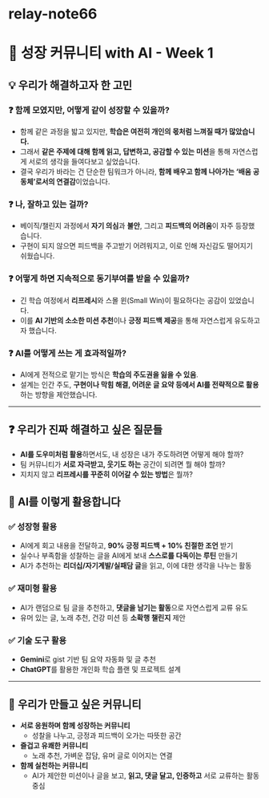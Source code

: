# relay-note66

# 🌱 성장 커뮤니티 with AI - Week 1


## 💡 우리가 해결하고자 한 고민
### ❓ 함께 모였지만, 어떻게 같이 성장할 수 있을까?
- 함께 같은 과정을 밟고 있지만, **학습은 여전히 개인의 몫처럼 느껴질 때가 많았습니다.**
- 그래서 **같은 주제에 대해 함께 읽고, 답변하고, 공감할 수 있는 미션**을 통해 자연스럽게 서로의 생각을 들여다보고 싶었습니다.
- 결국 우리가 바라는 건 단순한 팀워크가 아니라, **함께 배우고 함께 나아가는 ‘배움 공동체’로서의 연결감**이었습니다.

### ❓ 나, 잘하고 있는 걸까?
- 베이직/챌린지 과정에서 **자기 의심**과 **불안**, 그리고 **피드백의 어려움**이 자주 등장했습니다.
- 구현이 되지 않으면 피드백을 주고받기 어려워지고, 이로 인해 자신감도 떨어지기 쉬웠습니다.

### ❓ 어떻게 하면 지속적으로 동기부여를 받을 수 있을까?
- 긴 학습 여정에서 **리프레시**와 스몰 윈(Small Win)이 필요하다는 공감이 있었습니다.
- 이를 **AI 기반의 소소한 미션 추천**이나 **긍정 피드백 제공**을 통해 자연스럽게 유도하고자 했습니다.

### ❓ AI를 어떻게 쓰는 게 효과적일까?
- AI에게 전적으로 맡기는 방식은 **학습의 주도권을 잃을 수 있음**.
- 설계는 인간 주도, **구현이나 막힘 해결, 어려운 글 요약 등에서 AI를 전략적으로 활용**하는 방향을 제안했습니다.

---

## ❓ 우리가 진짜 해결하고 싶은 질문들

- **AI를 도우미처럼 활용**하면서도, 내 성장은 내가 주도하려면 어떻게 해야 할까?
- 팀 커뮤니티가 **서로 자극받고, 웃기도 하는** 공간이 되려면 뭘 해야 할까?
- 지치지 않고 **리프레시를 꾸준히 이어갈 수 있는 방법**은 뭘까?


## 🔧 AI를 이렇게 활용합니다

### ✅ 성장형 활용
- AI에게 회고 내용을 전달하고, **90% 긍정 피드백 + 10% 친절한 조언** 받기
- 실수나 부족함을 성찰하는 글을 AI에게 보내 **스스로를 다독이는 루틴** 만들기
- AI가 추천하는 **리더십/자기계발/실패담 글**을 읽고, 이에 대한 생각을 나누는 활동

### ✅ 재미형 활용
- AI가 랜덤으로 팀 글을 추천하고, **댓글을 남기는 활동**으로 자연스럽게 교류 유도
- 유머 있는 글, 노래 추천, 건강 미션 등 **소확행 챌린지** 제안

### ✅ 기술 도구 활용
- **Gemini**로 gist 기반 팀 요약 자동화 및 글 추천
- **ChatGPT**를 활용한 개인화 학습 플랜 및 프로젝트 설계

---

## 🌟 우리가 만들고 싶은 커뮤니티

- **서로 응원하며 함께 성장하는 커뮤니티**
  - 성찰을 나누고, 긍정과 피드백이 오가는 따뜻한 공간
- **즐겁고 유쾌한 커뮤니티**
  - 노래 추천, 가벼운 잡담, 유머 글로 이어지는 연결
- **함께 실천하는 커뮤니티**
  - AI가 제안한 미션이나 글을 보고, **읽고, 댓글 달고, 인증하고** 서로 교류하는 활동 중심
